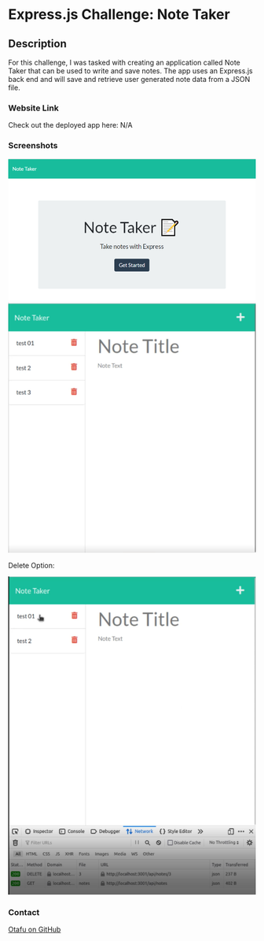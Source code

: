 # Express.js Challenge: Note Taker

## Description

For this challenge, I was tasked with creating an application called Note Taker that can be used to write and save notes.
The app uses an Express.js back end and will save and retrieve user generated note data from a JSON file.


### Website Link
Check out the deployed app here: N/A

### Screenshots

<img src="./assets/image/note-taker-01.png">

<img src="./assets/image/note-taker-02.png">

Delete Option:

<img src="./assets/image/note-taker-03.png">

### Contact

[Otafu on GitHub](https://github.com/otafu)
